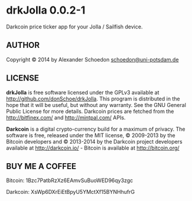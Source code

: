 drkJolla 0.0.2-1
================

Darkcoin price ticker app for your Jolla / Sailfish device.


AUTHOR
------

Copyright © 2014 by Alexander Schoedon <schoedon@uni-potsdam.de>


LICENSE
-------

**drkJolla** is free software licensed under the GPLv3 available at http://github.com/donSchoe/drkJolla. This program is distributed in the hope that it will be useful, but without any warranty. See the GNU General Public License for more details. Darkcoin prices are fetched from the http://bitfinex.com/ and http://mintpal.com/ APIs.

**Darkcoin** is a digital crypto-currency build for a maximum of privacy. The software is free, released under the MIT license, © 2009-2013 by the Bitcoin developers and © 2013-2014 by the Darkcoin project developers available at http://darkcoin.io/ - Bitcoin is available at http://bitcoin.org/


BUY ME A COFFEE
---------------

Bitcoin: 1Bzc7PatbRzXz6EAmvSuBuoWED96qy3zgc

Darkcoin: XsWp6DXrEiEtBpyU5YMctXf15BYNHhufrG

